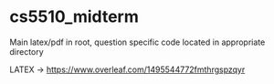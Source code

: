 # cs5510_midterm

Main latex/pdf in root, question specific code located in appropriate directory

LATEX -> https://www.overleaf.com/1495544772fmthrgspzqyr
